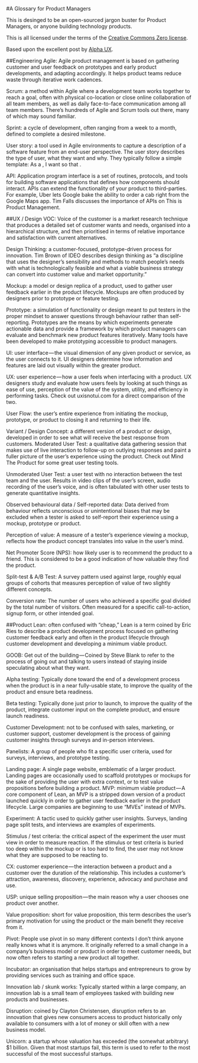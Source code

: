 #A Glossary for Product Managers

This is desinged to be an open-sourced jargon buster for Product Managers, or anyone building technology products.

This is all licensed under the terms of the [Creative Commons Zero license](https://creativecommons.org/publicdomain/zero/1.0/). 

Based upon the excellent post by [Alpha UX](https://medium.com/the-innovator/glossary-of-product-management-acronyms-and-jargon-b371b7daa9aa).

##Engineering
Agile: Agile product management is based on gathering customer and user feedback on prototypes and early product developments, and adapting accordingly. It helps product teams reduce waste through iterative work cadences.

Scrum: a method within Agile where a development team works together to reach a goal, often with physical co-location or close online collaboration of all team members, as well as daily face-to-face communication among all team members. There’s hundreds of Agile and Scrum tools out there, many of which may sound familiar.

Sprint: a cycle of development, often ranging from a week to a month, defined to complete a desired milestone.

User story: a tool used in Agile environments to capture a description of a software feature from an end-user perspective. The user story describes the type of user, what they want and why. They typically follow a simple template: As a <type of user>, I want <some goal> so that <some reason>.

API: Application program interface is a set of routines, protocols, and tools for building software applications that defines how components should interact. APIs can extend the functionality of your product to third-parties. For example, Uber lets Google bake the ability to order a cab right from the Google Maps app. Tim Falls discusses the importance of APIs on This is Product Management.


##UX / Design
VOC: Voice of the customer is a market research technique that produces a detailed set of customer wants and needs, organised into a hierarchical structure, and then prioritised in terms of relative importance and satisfaction with current alternatives.

Design Thinking: a customer-focused, prototype-driven process for innovation. Tim Brown of IDEO describes design thinking as “a discipline that uses the designer’s sensibility and methods to match people’s needs with what is technologically feasible and what a viable business strategy can convert into customer value and market opportunity.”

Mockup: a model or design replica of a product, used to gather user feedback earlier in the product lifecycle. Mockups are often produced by designers prior to prototype or feature testing.

Prototype: a simulation of functionality or design meant to put testers in the proper mindset to answer questions through behaviour rather than self-reporting. Prototypes are the means by which experiments generate actionable data and provide a framework by which product managers can evaluate and benchmark new product features iteratively. Many tools have been developed to make prototyping accessible to product managers.

UI: user interface — the visual dimension of any given product or service, as the user connects to it. 
UI designers determine how information and features are laid out visually within the greater product.

UX: user experience — how a user feels when interfacing with a product. UX designers study and evaluate how users feels by looking at such things as ease of use, perception of the value of the system, utility, and efficiency in performing tasks. Check out uxisnotui.com for a direct comparison of the two.

User Flow: the user’s entire experience from initiating the mockup, prototype, or product to closing it and returning to their life.

Variant / Design Concept: a different version of a product or design, developed in order to see what will receive the best response from customers.
Moderated User Test: a qualitative data gathering session that makes use of live interaction to follow-up on outlying responses and paint a fuller picture of the user’s experience using the product. Check out Mind The Product for some great user testing tools.

Unmoderated User Test: a user test with no interaction between the test team and the user. Results in video clips of the user’s screen, audio recording of the user’s voice, and is often tabulated with other user tests to generate quantitative insights.

Observed behavioural data / Self-reported data: Data derived from behaviour reflects unconscious or unintentional biases that may be excluded when a tester is asked to self-report their experience using a mockup, prototype or product.

Perception of value: A measure of a tester’s experience viewing a mockup, reflects how the product concept translates into value in the user’s mind.

Net Promoter Score (NPS): how likely user is to recommend the product to a friend. This is considered to be a good indication of how valuable they find the product.

Split-test & A/B Test: A survey pattern used against large, roughly equal groups of cohorts that measures perception of value of two slightly different concepts.

Conversion rate: The number of users who achieved a specific goal divided by the total number of visitors. Often measured for a specific call-to-action, signup form, or other intended goal.

##Product
Lean: often confused with “cheap,” Lean is a term coined by Eric Ries to describe a product development process focused on gathering customer feedback early and often in the product lifecycle through customer development and developing a minimum viable product.

GOOB: Get out of the building — Coined by Steve Blank to refer to the process of going out and talking to users instead of staying inside speculating about what they want.

Alpha testing: Typically done toward the end of a development process when the product is in a near fully-usable state, to improve the quality of the product and ensure beta readiness.

Beta testing: Typically done just prior to launch, to improve the quality of the product, integrate customer input on the complete product, and ensure launch readiness.

Customer Development: not to be confused with sales, marketing, or customer support, customer development is the process of gaining customer insights through surveys and in-person interviews.

Panelists: A group of people who fit a specific user criteria, used for surveys, interviews, and prototype testing.

Landing page: A single page website, emblematic of a larger product. Landing pages are occasionally used to scaffold prototypes or mockups for the sake of providing the user with extra context, or to test value propositions before building a product.
MVP: minimum viable product — A core component of Lean, an MVP is a stripped down version of a product launched quickly in order to gather user feedback earlier in the product lifecycle. Large companies are beginning to use “MVEs” instead of MVPs.

Experiment: A tactic used to quickly gather user insights. Surveys, landing page split tests, and interviews are examples of experiments.

Stimulus / test criteria: the critical aspect of the experiment the user must view in order to measure reaction. If the stimulus or test criteria is buried too deep within the mockup or is too hard to find, the user may not know what they are supposed to be reacting to.

CX: customer experience — the interaction between a product and a customer over the duration of the relationship. This includes a customer’s attraction, awareness, discovery, experience, advocacy and purchase and use.

USP: unique selling proposition — the main reason why a user chooses one product over another.

Value proposition: short for value proposition, this term describes the user’s primary motivation for using the product or the main benefit they receive from it.

Pivot: People use pivot in so many different contexts I don’t think anyone really knows what it is anymore. It originally referred to a small change in a company’s business model or product in order to meet customer needs, but now often refers to starting a new product all together.

Incubator: an organisation that helps startups and entrepreneurs to grow by providing services such as training and office space.

Innovation lab / skunk works: Typically started within a large company, an innovation lab is a small team of employees tasked with building new products and businesses.

Disruption: coined by Clayton Christensen, disruption refers to an innovation that gives new consumers access to product historically only available to consumers with a lot of money or skill often with a new business model.

Unicorn: a startup whose valuation has exceeded (the somewhat arbitrary) $1 billion. Given that most startups fail, this term is used to refer to the most successful of the most successful startups.
